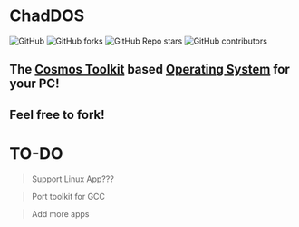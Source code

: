# ChadDOS

![GitHub](https://img.shields.io/github/license/RivioxGaming/ChadDOS?style=flat-square&logo=github) ![GitHub forks](https://img.shields.io/github/forks/RivioxGaming/ChadDOS?style=flat-square&logo=github) ![GitHub Repo stars](https://img.shields.io/github/stars/RivioxGaming/ChadDOS?style=flat-square&logo=github) ![GitHub contributors](https://img.shields.io/github/contributors/RivioxGaming/ChadDOS?style=flat-square&logo=github)






## The [Cosmos Toolkit](https://gocosmos.com/) based [Operating System](https://en.wikipedia.org/wiki/Operating_system) for your PC!

## Feel free to fork!


# TO-DO
> Support Linux App???

> Port toolkit for GCC

> Add more apps

